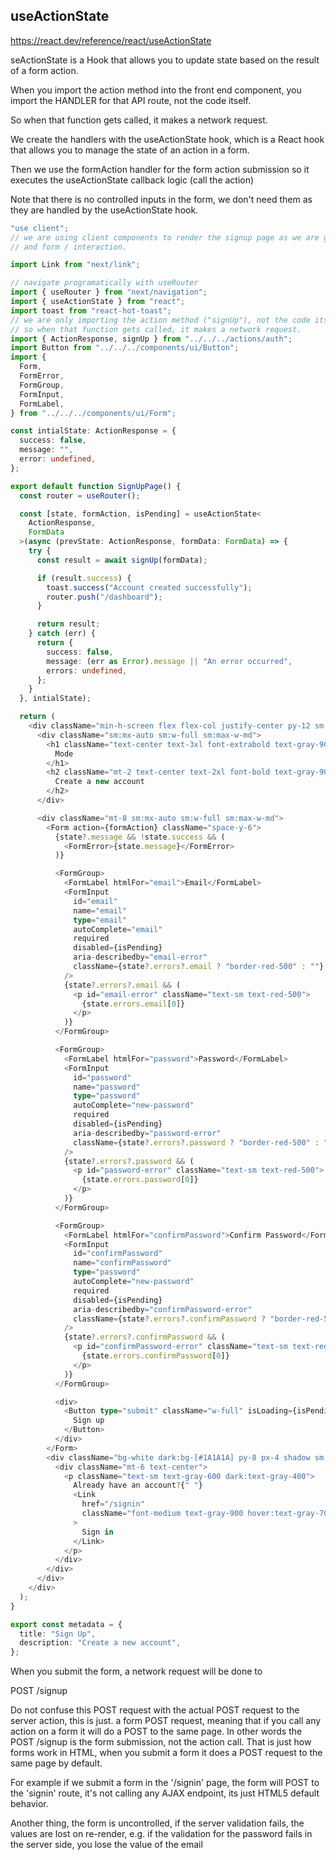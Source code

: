 ## useActionState

https://react.dev/reference/react/useActionState

seActionState is a Hook that allows you to update state based on the result of a form action.

When you import the action method into the front end component, you import the HANDLER for that API route, not the code itself.

So when that function gets called, it makes a network request.

We create the handlers with the useActionState hook, which is a React hook that allows you to manage the state of an action in a form.

Then we use the formAction handler for the form action submission so it executes the useActionState callback logic (call the action)

Note that there is no controlled inputs in the form, we don't need them as they are handled by the useActionState hook.

```typescript
"use client";
// we are using client components to render the signup page as we are going to use hooks in it
// and form / interaction.

import Link from "next/link";

// navigate programatically with useRouter
import { useRouter } from "next/navigation";
import { useActionState } from "react";
import toast from "react-hot-toast";
// we are only importing the action method ("signUp"), not the code itself
// so when that function gets called, it makes a network request.
import { ActionResponse, signUp } from "../../../actions/auth";
import Button from "../../../components/ui/Button";
import {
  Form,
  FormError,
  FormGroup,
  FormInput,
  FormLabel,
} from "../../../components/ui/Form";

const intialState: ActionResponse = {
  success: false,
  message: "",
  error: undefined,
};

export default function SignUpPage() {
  const router = useRouter();

  const [state, formAction, isPending] = useActionState<
    ActionResponse,
    FormData
  >(async (prevState: ActionResponse, formData: FormData) => {
    try {
      const result = await signUp(formData);

      if (result.success) {
        toast.success("Account created successfully");
        router.push("/dashboard");
      }

      return result;
    } catch (err) {
      return {
        success: false,
        message: (err as Error).message || "An error occurred",
        errors: undefined,
      };
    }
  }, intialState);

  return (
    <div className="min-h-screen flex flex-col justify-center py-12 sm:px-6 lg:px-8 bg-gray-50 dark:bg-[#121212]">
      <div className="sm:mx-auto sm:w-full sm:max-w-md">
        <h1 className="text-center text-3xl font-extrabold text-gray-900 dark:text-white">
          Mode
        </h1>
        <h2 className="mt-2 text-center text-2xl font-bold text-gray-900 dark:text-white">
          Create a new account
        </h2>
      </div>

      <div className="mt-8 sm:mx-auto sm:w-full sm:max-w-md">
        <Form action={formAction} className="space-y-6">
          {state?.message && !state.success && (
            <FormError>{state.message}</FormError>
          )}

          <FormGroup>
            <FormLabel htmlFor="email">Email</FormLabel>
            <FormInput
              id="email"
              name="email"
              type="email"
              autoComplete="email"
              required
              disabled={isPending}
              aria-describedby="email-error"
              className={state?.errors?.email ? "border-red-500" : ""}
            />
            {state?.errors?.email && (
              <p id="email-error" className="text-sm text-red-500">
                {state.errors.email[0]}
              </p>
            )}
          </FormGroup>

          <FormGroup>
            <FormLabel htmlFor="password">Password</FormLabel>
            <FormInput
              id="password"
              name="password"
              type="password"
              autoComplete="new-password"
              required
              disabled={isPending}
              aria-describedby="password-error"
              className={state?.errors?.password ? "border-red-500" : ""}
            />
            {state?.errors?.password && (
              <p id="password-error" className="text-sm text-red-500">
                {state.errors.password[0]}
              </p>
            )}
          </FormGroup>

          <FormGroup>
            <FormLabel htmlFor="confirmPassword">Confirm Password</FormLabel>
            <FormInput
              id="confirmPassword"
              name="confirmPassword"
              type="password"
              autoComplete="new-password"
              required
              disabled={isPending}
              aria-describedby="confirmPassword-error"
              className={state?.errors?.confirmPassword ? "border-red-500" : ""}
            />
            {state?.errors?.confirmPassword && (
              <p id="confirmPassword-error" className="text-sm text-red-500">
                {state.errors.confirmPassword[0]}
              </p>
            )}
          </FormGroup>

          <div>
            <Button type="submit" className="w-full" isLoading={isPending}>
              Sign up
            </Button>
          </div>
        </Form>
        <div className="bg-white dark:bg-[#1A1A1A] py-8 px-4 shadow sm:rounded-lg sm:px-10 border border-gray-100 dark:border-dark-border-subtle">
          <div className="mt-6 text-center">
            <p className="text-sm text-gray-600 dark:text-gray-400">
              Already have an account?{" "}
              <Link
                href="/signin"
                className="font-medium text-gray-900 hover:text-gray-700 dark:text-gray-300 dark:hover:text-gray-100"
              >
                Sign in
              </Link>
            </p>
          </div>
        </div>
      </div>
    </div>
  );
}

export const metadata = {
  title: "Sign Up",
  description: "Create a new account",
};
```

When you submit the form, a network request will be done to

POST /signup

Do not confuse this POST request with the actual POST request to the server action, this is just. a form POST request, meaning that if you call any action on a form it will do a POST to the same page. In other words the POST /signup is the form submission, not the action call.
That is just how forms work in HTML, when you submit a form it does a POST request to the same page by default.

For example if we submit a form in the '/signin' page, the form will POST to the 'signin' route, it's not calling any AJAX endpoint, its just HTML5 default behavior.

Another thing, the form is uncontrolled, if the server validation fails, the values are lost on re-render, e.g. if the validation for the password fails in the server side, you lose the value of the email
